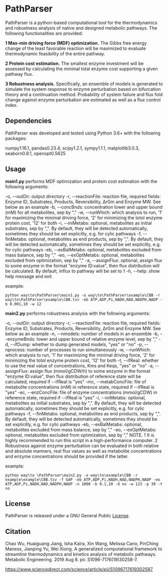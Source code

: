 # PathParser
PathParser is a python-based computational tool for the thermodynamics and robustness analysis of native and designed metabolic pathways. The following functionalities are provided:   
   
__1 Max-min driving force (MDF) optimization.__ The Gibbs free energy change of the least favorable reaction will be maximized to evaluate thermodynamic feasibility of the entire pathway.  
   
__2 Protein cost estimation.__ The smallest enzyme investment will be assessed by calculating the minimal total enzyme cost supporting a given pathway flux.   
   
__3 Robustness analysis.__ Specifically, an ensemble of models is generated to simulate the system response to enzyme perturbation based on bifurcation theory and a continuation method. Probability of system failure and flux fold change against enzyme perturbation are estimated as well as a flux control index.   
## Dependencies 
PathParser was developed and tested using Python 3.6+ with the following packages:   
   
numpy1.16.1, pandas0.23.4, scipy1.2.1, sympy1.1.1, matplotlib3.0.3, seaborn0.8.1, openopt0.5625
## Usage
__main1.py__ performs MDF optimization and protein cost estimation with the following arguments:
   
-o, --outDir: output directory
-r, --reactionFile: reaction file, required fields: Enzyme ID, Substrates, Products, Reversibility, ΔrGm and Enzyme MW. See below as an example
-b, --concBnds: concentration lower and upper bound (mM) for all metabolites, sep by ","
-w, --runWhich: which analysis to run, '1' for maximizing the minimal driving force, '2' for minimizing the totol enzyme protein cost, '12' for both
-i, --iniMetabs: optional, metabolites as initial substrates, sep by ",". By default, they will be detected automatically, sometimes they should be set explicitly, e.g. for cylic pathways
-f, --finMetabs: optional, metabolites as end products, sep by ",". By default, they will be detected automatically, sometimes they should be set explicitly, e.g. for cylic pathways
-eb, --exBalMetabs: optional, metabolites excluded from mass balance, sep by ","
-eo, --exOptMetabs: optional, metabolites excluded from optimization, sep by ","
-a, --assignFlux: optional, assign flux to some enzyme in the format "enzyme ID:value", then flux distribution will be calculated. By default, influx to pathway will be set to 1
-h, --help: show help message and exit
   
example:   
```
python way\to\PathParser\main1.py -o way\to\PathParser\example\CBB -r way\to\PathParser\example\CBB.tsv -eb ATP,ADP,Pi,NADH,NAD,NADPH,NADP -b 0.001,10 -w 12
```
__main2.py__ performs robustness analysis with the following arguments:
    
-o, --outDir: output directory
-r, --reactionFile: reaction file, required fields: Enzyme ID, Substrates, Products, Reversibility, ΔrGm and Enzyme MW. See below as an example
-n, --nmodels: number of models in an ensemble
-b, --enzymeBnds: lower and upper bound of relative enzyme level, sep by ","
-d, --ifDump: whether to dump generated models, "yes" or "no"
-p, --nprocess: number of processes to run simultaneously
-w, --runWhich: which analysis to run, '1' for maximizing the minimal driving force, '2' for minimizing the totol enzyme protein cost, '12' for both
-t, --ifReal: whether to use the real value of concentrations, Kms and Keqs, "yes" or "no"
-a, --assignFlux: assign flux (mmol/gCDW/h) to some enzyme in the format "enzyme ID:value", then flux distribution of reference state will be calculated, required if --ifReal is "yes"
-mc, --metabConcFile: file of metabolite concentrations (mM) in reference state, required if --ifReal is "yes"
-ec, --enzConcFile: file of enzyme concentrations (mmol/gCDW) in reference state, required if --ifReal is "yes"
-i, --iniMetabs: optional, metabolites as initial substrates, sep by ",". By default, they will be detected automatically, sometimes they should be set explicitly, e.g. for cylic pathways
-f, --finMetabs: optional, metabolites as end products, sep by ",". By default, they will be detected automatically, sometimes they should be set explicitly, e.g. for cylic pathways
-eb, --exBalMetabs: optional, metabolites excluded from mass balance, sep by ","
-eo, --exOptMetabs: optional, metabolites excluded from optimization, sep by ","
NOTE. 
1 It is highly recommended to run this script in a high-performance computer.
2 Robustness against enzyme perturbation can be evaluated in both relative and absolute manners, real flux values as well as metabolite concentrations and enzyme concentrations should be provided if the latter.
    
example:
```
python way\to \PathParser\main2.py -o way\to\example\CBB -r example\example\CBB.tsv -f GAP -eb ATP,ADP,Pi,NADH,NAD,NADPH,NADP -eo ATP,ADP,Pi,NADH,NAD,NADPH,NADP -n 1000 -b 0.1,10 -d no -w 123 -p 30 -t no
```
## License
PathParser is released under a GNU General Public [License](https://github.com/Chaowu88/PathParser/blob/master/LICENSE).
## Citation
Chao Wu, Huaiguang Jiang, Isha Kalra, Xin Wang, Melissa Cano, PinChing Maness, Jianping Yu, Wei Xiong. A generalized computational framework to streamline thermodynamics and kinetics analysis of metabolic pathways. Metabolic Engineering. 2019 Aug 8. pii: S1096-7176(19)30258-7.   
   
https://www.sciencedirect.com/science/article/pii/S1096717619302587

    
    
    

